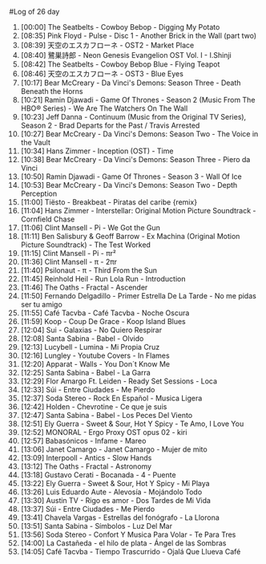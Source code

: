 #Log of 26 day

1. [00:00] The Seatbelts - Cowboy Bebop - Digging My Potato
1. [08:35] Pink Floyd - Pulse - Disc 1 - Another Brick in the Wall (part two)
1. [08:39] 天空のエスカフローネ - OST2 - Market Place
1. [08:40] 鷺巣詩郎 - Neon Genesis Evangelion OST Vol. I - I.Shinji
1. [08:42] The Seatbelts - Cowboy Bebop Blue - Flying Teapot
1. [08:46] 天空のエスカフローネ - OST3 - Blue Eyes
1. [10:17] Bear McCreary - Da Vinci's Demons: Season Three - Death Beneath the Horns
1. [10:21] Ramin Djawadi - Game Of Thrones - Season 2 (Music From The HBO® Series) - We Are The Watchers On The Wall
1. [10:23] Jeff Danna - Continuum (Music from the Original TV Series), Season 2 - Brad Departs for the Past / Travis Arrested
1. [10:27] Bear McCreary - Da Vinci's Demons: Season Two - The Voice in the Vault
1. [10:34] Hans Zimmer - Inception (OST) - Time
1. [10:38] Bear McCreary - Da Vinci's Demons: Season Three - Piero da Vinci
1. [10:50] Ramin Djawadi - Game Of Thrones - Season 3 - Wall Of Ice
1. [10:53] Bear McCreary - Da Vinci's Demons: Season Two - Depth Perception
1. [11:00] Tiësto - Breakbeat - Piratas del caribe {remix}
1. [11:04] Hans Zimmer - Interstellar: Original Motion Picture Soundtrack - Cornfield Chase
1. [11:06] Clint Mansell - Pi - We Got the Gun
1. [11:11] Ben Salisbury & Geoff Barrow - Ex Machina (Original Motion Picture Soundtrack) - The Test Worked
1. [11:15] Clint Mansell - Pi - πr²
1. [11:36] Clint Mansell - π - 2πr
1. [11:40] Psilonaut - π - Third From the Sun
1. [11:45] Reinhold Heil - Run Lola Run - Introduction
1. [11:46] The Oaths - Fractal - Ascender
1. [11:50] Fernando Delgadillo - Primer Estrella De La Tarde - No me pidas ser tu amigo
1. [11:55] Café Tacvba - Café Tacvba - Noche Oscura
1. [11:59] Koop - Coup De Grace - Koop Island Blues
1. [12:04] Sui - Galaxias - No Quiero Respirar
1. [12:08] Santa Sabina - Babel - Olvido
1. [12:13] Lucybell - Lumina - Mi Propia Cruz
1. [12:16] Lungley - Youtube Covers - In Flames
1. [12:20] Apparat - Walls - You Don´t Know Me
1. [12:25] Santa Sabina - Babel - La Garra
1. [12:29] Flor Amargo Ft. Leiden - Ready Set Sessions - Loca
1. [12:33] Súi - Entre Ciudades - Me Pierdo
1. [12:37] Soda Stereo - Rock En Español - Musica Ligera
1. [12:42] Holden - Chevrotine - Ce que je suis
1. [12:47] Santa Sabina - Babel - Los Peces Del Viento
1. [12:51] Ely Guerra - Sweet & Sour, Hot Y Spicy - Te Amo, I Love You
1. [12:52] MONORAL - Ergo Proxy OST opus 02 - kiri
1. [12:57] Babasónicos - Infame - Mareo
1. [13:06] Janet Camargo - Janet Camargo - Mujer de mito
1. [13:09] Interpooll - Antics - Slow Hands
1. [13:12] The Oaths - Fractal - Astronomy
1. [13:18] Gustavo Cerati - Bocanada - 4 - Puente
1. [13:22] Ely Guerra - Sweet & Sour, Hot Y Spicy - Mi Playa
1. [13:26] Luis Eduardo Aute - Alevosía - Mojándolo Todo
1. [13:30] Austin TV - Rigo es amor - Dos Tardes de Mi Vida
1. [13:37] Súi - Entre Ciudades - Me Pierdo
1. [13:41] Chavela Vargas - Estrellas del fonógrafo - La Llorona
1. [13:51] Santa Sabina - Símbolos - Luz Del Mar
1. [13:56] Soda Stereo - Confort Y Musica Para Volar - Te Para Tres
1. [14:00] La Castañeda - el hilo de plata - Ángel de las Sombras
1. [14:05] Café Tacvba - Tiempo Trascurrido - Ojalá Que Llueva Café
